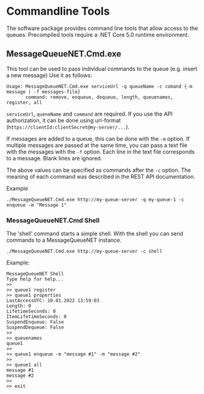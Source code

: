 # Commandline Tools

The software package provides command line tools that allow access to the queues. Precompiled tools require a .NET Core 5.0 runtime environment.

## MessageQueueNET.Cmd.exe

This tool can be used to pass individual commands to the queue (e.g. insert a new message)
Use it as follows:

```
Usage: MessageQueueNET.Cmd.exe serviceUrl -q queueName -c comand {-m message | -f messages-file}
       command: remove, enqueue, dequeue, length, queuenames, register, all
```

`serviceUrl`, `queneName` and `command` are required. If you use the API authorization, it can be done using url-format (`https://clientId:clientSecret@my-server/...`).

If messages are added to a queue, this can be done with the `-m` option. If multiple messages are passed at the same time,
you can pass a text file with the messages with the `-f` option. Each line in the text file corresponds to a message. Blank lines are ignored.

The above values can be specified as commands after the `-c` option. The meaning of each command was described in the REST API documentation.

Example

```
./MessageQueueNET.Cmd.exe http://my-queue-server -q my-queue-1 -c enqueue -m "Message 1"
```

### MessageQueueNET.Cmd Shell

The 'shell' command starts a simple shell. With the shell you can send commands to a MessageQueueNET instance.

```
./MessageQueueNET.Cmd.exe http://my-queue-server -c shell
```

Example:

```
MessageQueueNET Shell
Type help for help...
>>
>> queue1 register
>> queue1 properties
LastAccessUTC: 10.01.2022 13:59:03
Length: 0
LifetimeSeconds: 0
ItemLifetimeSeconds: 0
SuspendEnqueue: False
SuspendDequeue: False
>>
>> queuenames
queue1
>>
>> queue1 enqueue -m "message #1" -m "message #2"
>>
>> queue1 all
message #1
message #2
>>
>> exit
```